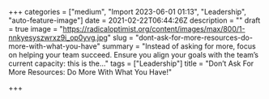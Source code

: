 +++
categories = ["medium", "Import 2023-06-01 01:13", "Leadership", "auto-feature-image"]
date = 2021-02-22T06:44:26Z
description = ""
draft = true
image = "https://radicaloptimist.org/content/images/max/800/1-nnkyesyszwrxz9i_op0yvg.jpg"
slug = "dont-ask-for-more-resources-do-more-with-what-you-have"
summary = "Instead of asking for more, focus on helping your team succeed. Ensure you align your goals with the team’s current capacity: this is the…"
tags = ["Leadership"]
title = "Don’t Ask For More Resources: Do More With What You Have!"

+++


